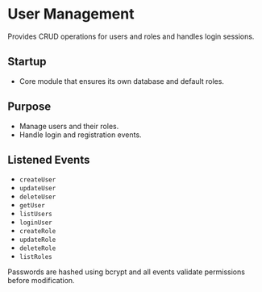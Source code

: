 # User Management

Provides CRUD operations for users and roles and handles login sessions.

## Startup
- Core module that ensures its own database and default roles.

## Purpose
- Manage users and their roles.
- Handle login and registration events.

## Listened Events
- `createUser`
- `updateUser`
- `deleteUser`
- `getUser`
- `listUsers`
- `loginUser`
- `createRole`
- `updateRole`
- `deleteRole`
- `listRoles`

Passwords are hashed using bcrypt and all events validate permissions before modification.
